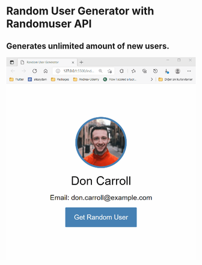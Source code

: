 
# Random User Generator with Randomuser API

## Generates unlimited amount of new users. 


  <img src="https://github.com/KereBere/Basic-web-dev-starting-stuff/blob/main/Ramdom%20User%20Generator%20API/random_user_generator.gif" alt="gif" width="650"/>

